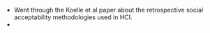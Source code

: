 - Went through the Koelle et al paper about the retrospective social acceptability methodologies used in HCI.
-